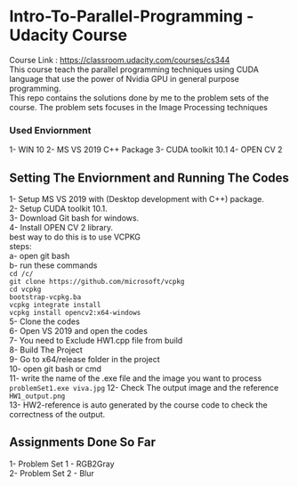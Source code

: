 # Intro-To-Parallel-Programming - Udacity Course
Course Link : 
https://classroom.udacity.com/courses/cs344 <br/>
This course teach the parallel programming techniques using CUDA language that use the power of Nvidia GPU in general purpose programming.</br>
This repo contains the solutions done by me to the problem sets of the course. The problem sets focuses in the Image Processing techniques </br>
### Used Enviornment
1- WIN 10
2- MS VS 2019 C++ Package
3- CUDA toolkit 10.1
4- OPEN CV 2

## Setting The Enviornment and Running The Codes
1- Setup MS VS 2019 with (Desktop development with C++) package. <br/>
2- Setup CUDA toolkit 10.1. <br/>
3- Download Git bash for windows. <br/> 
4- Install OPEN CV 2 library. <br/>
   best way to do this is to use VCPKG <br/>
   steps: <br/>
   a- open git bash<br/>
   b- run these commands <br/>
     `cd /c/` <br/>
     `git clone https://github.com/microsoft/vcpkg` <br/>
     `cd vcpkg` <br/>
     `bootstrap-vcpkg.ba` <br/>
     `vcpkg integrate install` <br/>
     `vcpkg install opencv2:x64-windows` <br/>
5- Clone the codes <br/> 
6- Open VS 2019 and open the codes <br/>
7- You need to Exclude HW1.cpp file from build <br/>
8- Build The Project <br/>
9- Go to x64/release folder in the project <br/>
10- open git bash or cmd <br/>
11- write the name of the .exe file and the image you want to process <br/>
 `problemSet1.exe viva.jpg`
12- Check The output image and the reference `HW1_output.png`<br/>
13- HW2-reference is auto generated by the course code to check the correctness of the output. <br/>

## Assignments Done So Far
1- Problem Set 1 - RGB2Gray <br/>
2- Problem Set 2 - Blur <br/>


